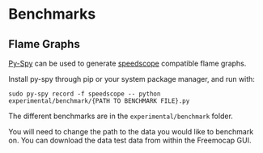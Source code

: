 # Benchmarks

## Flame Graphs

[Py-Spy](https://github.com/benfred/py-spy) can be used to generate [speedscope](https://www.speedscope.app/) compatible flame graphs. 

Install py-spy through pip or your system package manager, and run with: 

```
sudo py-spy record -f speedscope -- python experimental/benchmark/{PATH TO BENCHMARK FILE}.py
```

The different benchmarks are in the `experimental/benchmark` folder.

You will need to change the path to the data you would like to benchmark on. You can download the data test data from within the Freemocap GUI.
